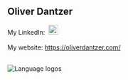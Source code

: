 ## Oliver Dantzer

My LinkedIn:&nbsp;
<a href="https://www.linkedin.com/in/oliverdantzer/">
<img alt="Oliver's LinkedIN" width="22px" src="https://abovethelaw.com/uploads/2016/01/linkedin-logo.png" />
</a><br><br>
My website: https://oliverdantzer.com/<br><br>

![Language logos](https://skillicons.dev/icons?i=python,c,cpp,js)
